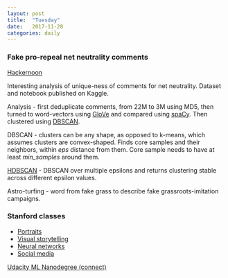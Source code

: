 ```yaml
---
layout: post
title:  "Tuesday"
date:   2017-11-28
categories: daily
---
```


### Fake pro-repeal net neutrality comments

[Hackernoon](https://hackernoon.com/more-than-a-million-pro-repeal-net-neutrality-comments-were-likely-faked-e9f0e3ed36a6)

Interesting analysis of unique-ness of comments for net neutrality. Dataset and notebook published on Kaggle.

Analysis - first deduplicate comments, from 22M to 3M using MD5, then turned to word-vectors using [GloVe](https://nlp.stanford.edu/projects/glove/) and compared using [spaCy](https://spacy.io/usage/vectors-similarity). Then clustered using [DBSCAN](http://scikit-learn.org/stable/modules/clustering.html#dbscan).

DBSCAN - clusters can be any shape, as opposed to k-means, which assumes clusters are convex-shaped. Finds core samples and their neighbors, within *eps* distance from them. Core sample needs to have at least *min_samples* around them.

[HDBSCAN](http://hdbscan.readthedocs.io/en/latest/api.html) - DBSCAN over multiple epsilons and returns clustering stable across different epsilon values.

Astro-turfing - word from fake grass to describe fake grassroots-imitation campaigns.


### Stanford classes

- [Portraits](https://continuingstudies.stanford.edu/courses/liberal-arts-and-sciences/portraiture-telling-someone-s-story-in-a-single-image/20172_PHOTO-198)
- [Visual storytelling](https://continuingstudies.stanford.edu/courses/liberal-arts-and-sciences/the-art-of-visual-storytelling/20172_WSP-334)
- [Neural networks](https://continuingstudies.stanford.edu/courses/liberal-arts-and-sciences/artificial-intelligence-an-introduction-to-neural-networks-and-deep-learning/20172_SCI-52)
- [Social media](https://continuingstudies.stanford.edu/courses/professional-and-personal-development/how-to-effectively-use-social-media-for-your-company-and-your-personal-branding/20172_BUS-176)

[Udacity ML Nanodegree (connect)](https://www.udacity.com/uconnect/machine-learning-engineer-nanodegree--nd009)
